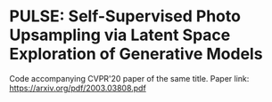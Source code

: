 # PULSE: Self-Supervised Photo Upsampling via Latent Space Exploration of Generative Models
Code accompanying CVPR'20 paper of the same title. Paper link: https://arxiv.org/pdf/2003.03808.pdf

